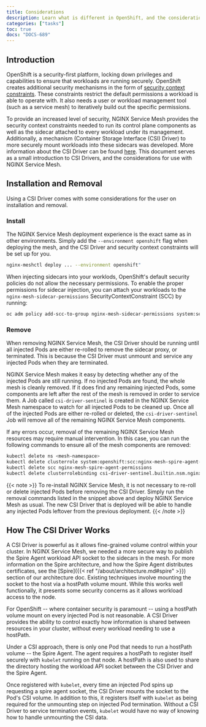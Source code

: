 ```yaml
---
title: Considerations
description: Learn what is different in OpenShift, and the considerations a user must make.
categories: ["tasks"]
toc: true
docs: "DOCS-689"
---
```


## Introduction

OpenShift is a security-first platform, locking down privileges and capabilities to ensure that workloads are running securely. OpenShift creates additional security mechanisms in the form of [security context constraints](https://docs.openshift.com/container-platform/4.8/authentication/managing-security-context-constraints.html). These constraints restrict the default permissions a workload is able to operate with. It also needs a user or workload management tool (such as a service mesh) to iteratively build out the specific permissions.

To provide an increased level of security, NGINX Service Mesh provides the security context constraints needed to run its control plane components as well as the sidecar attached to every workload under its management. Additionally, a mechanism (Container Storage Interface (CSI) Driver) to more securely mount workloads into these sidecars was developed. More information about the CSI Driver can be found [here](https://kubernetes-csi.github.io/docs/introduction.html). This document serves as a small introduction to CSI Drivers, and the considerations for use with NGINX Service Mesh.

## Installation and Removal

Using a CSI Driver comes with some considerations for the user on installation and removal.

### Install

The NGINX Service Mesh deployment experience is the exact same as in other environments. Simply add the `--environment openshift` flag when deploying the mesh, and the CSI Driver and security context constraints will be set up for you.

```bash
nginx-meshctl deploy ... --environment openshift"
```

When injecting sidecars into your worklods, OpenShift's default security policies do not allow the necessary permissions. To enable the proper permissions for sidecar injection, you can attach your workloads to the `nginx-mesh-sidecar-permissions` SecurityContextConstraint (SCC) by running:

```bash
oc adm policy add-scc-to-group nginx-mesh-sidecar-permissions system:serviceaccounts:<workload-namespace>
```

### Remove

When removing NGINX Service Mesh, the CSI Driver should be running until all injected Pods are either re-rolled to remove the sidecar proxy, or terminated. This is because the CSI Driver must unmount and service any injected Pods when they are terminated.

NGINX Service Mesh makes it easy by detecting whether any of the injected Pods are still running. If no injected Pods are found, the whole mesh is cleanly removed. If it does find any remaining injected Pods, some components are left after the rest of the mesh is removed in order to service them. A Job called `csi-driver-sentinel` is created in the NGINX Service Mesh namespace to watch for all injected Pods to be cleaned up. Once all of the injected Pods are either re-rolled or deleted, the `csi-driver-sentinel` Job will remove all of the remaining NGINX Service Mesh components.

If any errors occur, removal of the remaining NGINX Service Mesh resources may require manual intervention. In this case, you can run the following commands to ensure all of the mesh components are removed:

```bash
kubectl delete ns <mesh-namespace>
kubectl delete clusterrole system:openshift:scc:nginx-mesh-spire-agent-permissions
kubectl delete scc nginx-mesh-spire-agent-permissions
kubectl delete clusterrolebinding csi-driver-sentinel.builtin.nsm.nginx
```

{{< note >}}
To re-install NGINX Service Mesh, it is not necessary to re-roll or delete injected Pods before removing the CSI Driver. Simply run the removal commands listed in the snippet above and deploy NGINX Service Mesh as usual. The new CSI Driver that is deployed will be able to handle any injected Pods leftover from the previous deployment.
{{< /note >}}

## How The CSI Driver Works

A CSI Driver is powerful as it allows fine-grained volume control within your cluster. In NGINX Service Mesh, we needed a more secure way to publish the Spire Agent workload API socket to the sidecars in the mesh. For more information on the Spire architecture, and how the Spire Agent distributes certificates, see the [Spire]({{< ref "/about/architecture.md#spire" >}}) section of our architecture doc. Existing techniques involve mounting the socket to the host via a hostPath volume mount. While this works well functionally, it presents some security concerns as it allows workload access to the node.

For OpenShift -- where container security is paramount -- using a hostPath volume mount on every injected Pod is not reasonable. A CSI Driver provides the ability to control exactly how information is shared between resources in your cluster, without every workload needing to use a hostPath.

Under a CSI approach, there is only one Pod that needs to run a hostPath volume -- the Spire Agent. The agent requires a hostPath to register itself securely with `kubelet` running on that node. A hostPath is also used to share the directory hosting the workload API socket between the CSI Driver and the Spire Agent.

Once registered with `kubelet`, every time an injected Pod spins up requesting a spire agent socket, the CSI Driver mounts the socket to the Pod's CSI volume. In addition to this, it registers itself with `kubelet` as being required for the unmounting step on injected Pod termination. Without a CSI Driver to service termination events, `kubelet` would have no way of knowing how to handle unmounting the CSI data.
